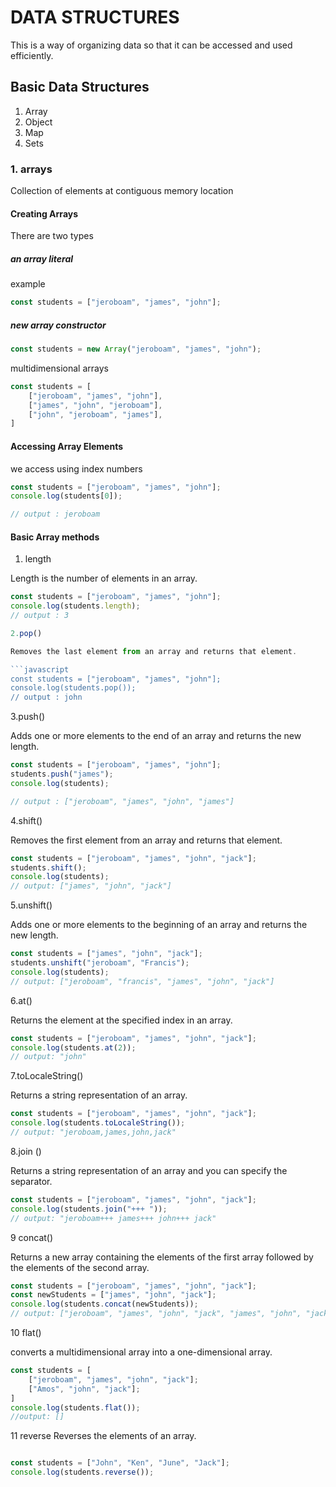 # DATA STRUCTURES

This is a way of organizing data so that it can be accessed and used efficiently.

## Basic Data Structures

1. Array
2. Object
3. Map
4. Sets

### 1. arrays

Collection of elements at contiguous memory location

#### Creating Arrays

There are two types

##### an array literal

example

```javascript
const students = ["jeroboam", "james", "john"];

```

##### new array  constructor

```javascript
const students = new Array("jeroboam", "james", "john");

```

multidimensional arrays

```javascript
const students = [
    ["jeroboam", "james", "john"],
    ["james", "john", "jeroboam"],
    ["john", "jeroboam", "james"],
]
```

#### Accessing Array Elements

we access using index numbers

```javascript
const students = ["jeroboam", "james", "john"];
console.log(students[0]);

// output : jeroboam 

```

#### Basic Array methods

1. length

Length is the number of elements in an array.

```javascript
const students = ["jeroboam", "james", "john"];
console.log(students.length);
// output : 3

2.pop()

Removes the last element from an array and returns that element.

```javascript
const students = ["jeroboam", "james", "john"];
console.log(students.pop());
// output : john

```

3.push()

Adds one or more elements to the end of an array and returns the new length.

```javascript
const students = ["jeroboam", "james", "john"];
students.push("james");
console.log(students);

// output : ["jeroboam", "james", "john", "james"]
```

4.shift()

Removes the first element from an array and returns that element.

```javascript
const students = ["jeroboam", "james", "john", "jack"];
students.shift();
console.log(students);
// output: ["james", "john", "jack"]

```

5.unshift()

Adds one or more elements to the beginning of an array and returns the new length.

```javascript
const students = ["james", "john", "jack"];
students.unshift("jeroboam", "Francis");
console.log(students);
// output: ["jeroboam", "francis", "james", "john", "jack"]

```

6.at()

Returns the element at the specified index in an array.

```javascript
const students = ["jeroboam", "james", "john", "jack"];
console.log(students.at(2));
// output: "john"
```

7.toLocaleString()

Returns a string representation of an array.

```javascript
const students = ["jeroboam", "james", "john", "jack"];
console.log(students.toLocaleString());
// output: "jeroboam,james,john,jack"
```

8.join ()

Returns a string representation of an array and you can specify the separator.

```javascript
const students = ["jeroboam", "james", "john", "jack"];
console.log(students.join("+++ "));
// output: "jeroboam+++ james+++ john+++ jack"

```

9 concat()

Returns a new array containing the elements of the first array followed by the elements of the second array.

```javascript
const students = ["jeroboam", "james", "john", "jack"];
const newStudents = ["james", "john", "jack"];
console.log(students.concat(newStudents));
// output: ["jeroboam", "james", "john", "jack", "james", "john", "jack"]
```

10 flat()

converts a multidimensional array into a one-dimensional array.

```javascript
const students = [
    ["jeroboam", "james", "john", "jack"];
    ["Amos", "john", "jack"];
]
console.log(students.flat());
//output: []
```

11 reverse
Reverses the elements of an array.

```javascript

const students = ["John", "Ken", "June", "Jack"];
console.log(students.reverse());
```
